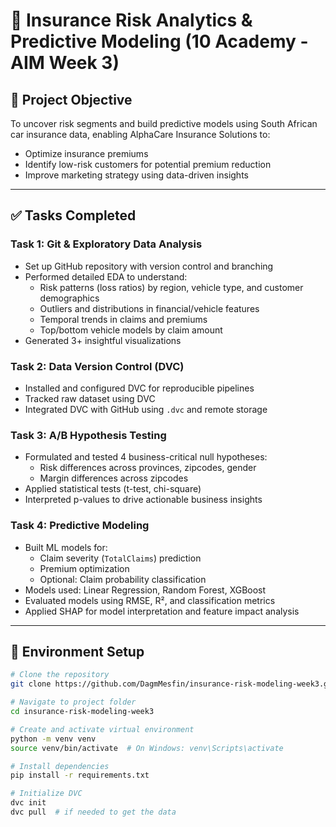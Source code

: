 # 🧠 Insurance Risk Analytics & Predictive Modeling (10 Academy - AIM Week 3)

## 🎯 Project Objective

To uncover risk segments and build predictive models using South African car insurance data, enabling AlphaCare Insurance Solutions to:
- Optimize insurance premiums
- Identify low-risk customers for potential premium reduction
- Improve marketing strategy using data-driven insights

---

## ✅ Tasks Completed

### Task 1: Git & Exploratory Data Analysis
- Set up GitHub repository with version control and branching
- Performed detailed EDA to understand:
  - Risk patterns (loss ratios) by region, vehicle type, and customer demographics
  - Outliers and distributions in financial/vehicle features
  - Temporal trends in claims and premiums
  - Top/bottom vehicle models by claim amount
- Generated 3+ insightful visualizations

### Task 2: Data Version Control (DVC)
- Installed and configured DVC for reproducible pipelines
- Tracked raw dataset using DVC
- Integrated DVC with GitHub using `.dvc` and remote storage

### Task 3: A/B Hypothesis Testing
- Formulated and tested 4 business-critical null hypotheses:
  - Risk differences across provinces, zipcodes, gender
  - Margin differences across zipcodes
- Applied statistical tests (t-test, chi-square)
- Interpreted p-values to drive actionable business insights

### Task 4: Predictive Modeling
- Built ML models for:
  - Claim severity (`TotalClaims`) prediction
  - Premium optimization
  - Optional: Claim probability classification
- Models used: Linear Regression, Random Forest, XGBoost
- Evaluated models using RMSE, R², and classification metrics
- Applied SHAP for model interpretation and feature impact analysis

---

## 🧪 Environment Setup

```bash
# Clone the repository
git clone https://github.com/DagmMesfin/insurance-risk-modeling-week3.git

# Navigate to project folder
cd insurance-risk-modeling-week3

# Create and activate virtual environment
python -m venv venv
source venv/bin/activate  # On Windows: venv\Scripts\activate

# Install dependencies
pip install -r requirements.txt

# Initialize DVC
dvc init
dvc pull  # if needed to get the data
